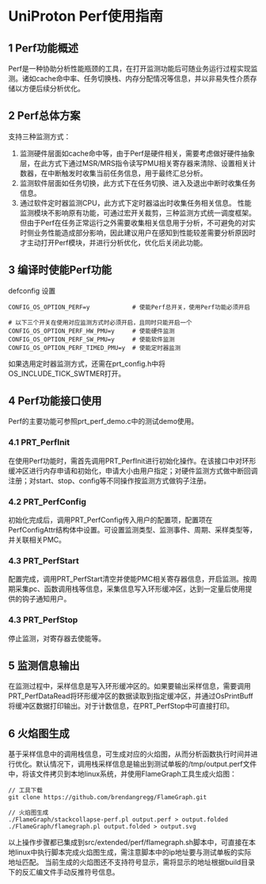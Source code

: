 # UniProton Perf使用指南

## 1 Perf功能概述
Perf是一种协助分析性能瓶颈的工具，在打开监测功能后可随业务运行过程实现监测。诸如cache命中率、任务切换栈、内存分配情况等信息，并以非易失性介质存储以方便后续分析优化。

## 2 Perf总体方案
支持三种监测方式：
1) 监测硬件层面如cache命中等，由于Perf是硬件相关，需要考虑做好硬件抽象层，在此方式下通过MSR/MRS指令读写PMU相关寄存器来清除、设置相关计数器，在中断触发时收集当前任务信息，用于最终汇总分析。
2) 监测软件层面如任务切换，此方式下在任务切换、进入及退出中断时收集任务信息。
3) 通过软件定时器监测CPU，此方式下定时器溢出时收集任务相关信息。
性能监测模块不影响原有功能，可通过宏开关裁剪，三种监测方式统一调度框架。但由于Perf在任务正常运行之外需要收集相关信息用于分析，不可避免的对实时侧业务性能造成部分影响，因此建议用户在感知到性能较差需要分析原因时才主动打开Perf模块，并进行分析优化，优化后关闭此功能。

## 3 编译时使能Perf功能
defconfig 设置
```
CONFIG_OS_OPTION_PERF=y            # 使能Perf总开关，使用Perf功能必须开启

# 以下三个开关在使用对应监测方式时必须开启，且同时只能开启一个
CONFIG_OS_OPTION_PERF_HW_PMU=y     # 使能硬件监测
CONFIG_OS_OPTION_PERF_SW_PMU=y     # 使能软件监测
CONFIG_OS_OPTION_PERF_TIMED_PMU=y  # 使能定时器监测
```
如果选用定时器监测方式，还需在prt_config.h中将OS_INCLUDE_TICK_SWTMER打开。

## 4 Perf功能接口使用
Perf的主要功能可参照prt_perf_demo.c中的测试demo使用。

### 4.1 PRT_PerfInit
在使用Perf功能时，需首先调用PRT_PerfInit进行初始化操作。在该接口中对环形缓冲区进行内存申请和初始化，申请大小由用户指定；对硬件监测方式做中断回调注册；对start、stop、config等不同操作按监测方式做钩子注册。

### 4.2 PRT_PerfConfig
初始化完成后，调用PRT_PerfConfig传入用户的配置项，配置项在PerfConfigAttr结构体中设置。可设置监测类型、监测事件、周期、采样类型等，并关联相关PMC。

### 4.3 PRT_PerfStart
配置完成，调用PRT_PerfStart清空并使能PMC相关寄存器信息，开启监测。按周期采集pc、函数调用栈等信息，采集信息写入环形缓冲区，达到一定量后使用提供的钩子通知用户。

### 4.3 PRT_PerfStop
停止监测，对寄存器去使能等。

## 5 监测信息输出
在监测过程中，采样信息是写入环形缓冲区的。如果要输出采样信息，需要调用PRT_PerfDataRead将环形缓冲区的数据读取到指定缓冲区，并通过OsPrintBuff将缓冲区数据打印输出。对于计数信息，在PRT_PerfStop中可直接打印。

## 6 火焰图生成
基于采样信息中的调用栈信息，可生成对应的火焰图，从而分析函数执行时间并进行优化。默认情况下，调用栈采样信息是输出到测试单板的/tmp/output.perf文件中，将该文件拷贝到本地linux系统，并使用FlameGraph工具生成火焰图：
```
// 工具下载
git clone https://github.com/brendangregg/FlameGraph.git

// 火焰图生成
./FlameGraph/stackcollapse-perf.pl output.perf > output.folded
./FlameGraph/flamegraph.pl output.folded > output.svg
```
以上操作步骤都已集成到src/extended/perf/flamegraph.sh脚本中，可直接在本地linux中执行脚本完成火焰图生成，需注意脚本中的ip地址要与测试单板的实际地址匹配。
当前生成的火焰图还不支持符号显示，需将显示的地址根据build目录下的反汇编文件手动反推符号信息。

